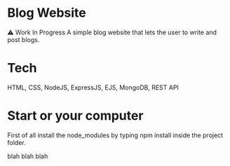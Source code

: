 # Blog Website

⚠ Work In Progress
A simple blog website that lets the user to write and post blogs.

# Tech

HTML, CSS, NodeJS, ExpressJS, EJS, MongoDB, REST API

# Start or your computer

First of all install the node_modules by typing npm install inside the project folder.

blah
blah
blah